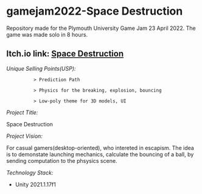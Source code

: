 # gamejam2022-Space Destruction

Repository made for the Plymouth University Game Jam 23 April 2022. The game was made solo in 8 hours.

## Itch.io link: [Space Destruction](https://zhanuchuk.itch.io/space-destruction/)
*Unique Selling Points(USP):*

              > Prediction Path
              
              > Physics for the breaking, explosion, bouncing
              
              > Low-poly theme for 3D models, UI
              
 *Project Title:*

Space Destruction 

*Project Vision:*
             
For casual gamers(desktop-oriented), who intereted in escapism. The idea is to demonstate launching mechanics, calculate the bouncing of a ball, by sending computation to the phsysics scene.  

*Technology Stack:*
* Unity 2021.1.17f1
